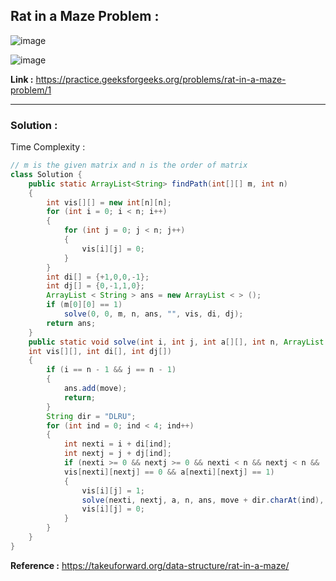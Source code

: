 ## Rat in a Maze Problem :

![image](https://user-images.githubusercontent.com/23376002/166994334-ebe442d0-7cdf-426f-b28f-e7a50465f356.png)

![image](https://user-images.githubusercontent.com/23376002/166994525-61e8e68e-c4a8-4b65-be0c-95184f735e9c.png)


**Link :** https://practice.geeksforgeeks.org/problems/rat-in-a-maze-problem/1


---------------------------------------------------------------------------------------------------------------------------------------------------------


### Solution :

Time Complexity :


```java
// m is the given matrix and n is the order of matrix
class Solution {
    public static ArrayList<String> findPath(int[][] m, int n) 
    {
        int vis[][] = new int[n][n];
        for (int i = 0; i < n; i++) 
        {
            for (int j = 0; j < n; j++) 
            {
                vis[i][j] = 0;
            }
        }
        int di[] = {+1,0,0,-1};
        int dj[] = {0,-1,1,0};
        ArrayList < String > ans = new ArrayList < > ();
        if (m[0][0] == 1) 
            solve(0, 0, m, n, ans, "", vis, di, dj);
        return ans;
    }
    public static void solve(int i, int j, int a[][], int n, ArrayList < String > ans, String move,
    int vis[][], int di[], int dj[]) 
    {
        if (i == n - 1 && j == n - 1) 
        {
            ans.add(move);
            return;
        }
        String dir = "DLRU";
        for (int ind = 0; ind < 4; ind++) 
        {
            int nexti = i + di[ind];
            int nextj = j + dj[ind];
            if (nexti >= 0 && nextj >= 0 && nexti < n && nextj < n &&
            vis[nexti][nextj] == 0 && a[nexti][nextj] == 1) 
            {
                vis[i][j] = 1;
                solve(nexti, nextj, a, n, ans, move + dir.charAt(ind), vis, di, dj);
                vis[i][j] = 0;
            }
        }
    }
}
```


**Reference :** https://takeuforward.org/data-structure/rat-in-a-maze/



